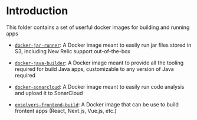 # Introduction

This folder contains a set of userful docker images for building and running apps

- [`docker-jar-runner`](./docker-jar-runner/): A Docker image meant to easily run jar files stored in S3, including New Relic support out-of-the-box

- [`docker-java-builder`](./docker-java-builder/): A Docker image meant to provide all the tooling required for build Java apps, customizable to any version of Java required

- [`docker-sonarcloud`](./docker-sonarcloud/): A Docker image meant to easily run code analysis and upload it to SonarCloud

- [`ensolvers-frontend-build`](./ensolvers-frontend-builder/): A Docker image that can be use to build frontent apps (React, Next.js, Vue.js, etc.)